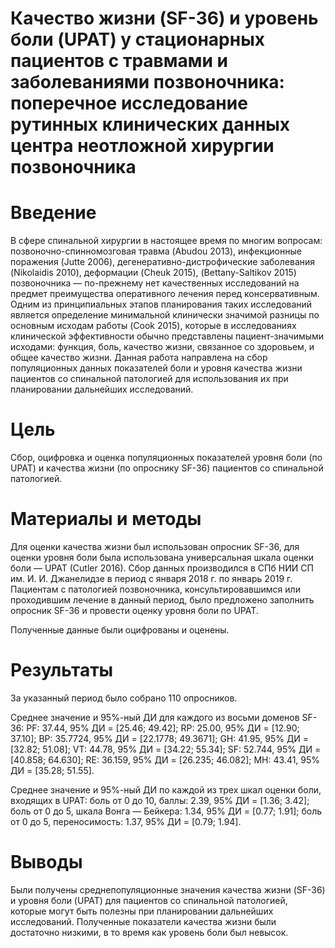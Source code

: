 # Качество жизни (SF-36) и уровень боли (UPAT) у стационарных пациентов с травмами и заболеваниями позвоночника: поперечное исследование рутинных клинических данных центра неотложной хирургии позвоночника

# Введение

В сфере спинальной хирургии в настоящее время по многим вопросам: позвоночно-спинномозговая травма (Abudou 2013), инфекционные поражения (Jutte 2006), дегенеративно-дистрофические заболевания (Nikolaidis 2010), деформации (Cheuk 2015), (Bettany-Saltikov 2015) позвоночника — по-прежнему нет качественных исследований на предмет преимущества оперативного лечения перед консервативным. Одним из принципиальных этапов планирования таких исследований является определение минимальной клинически значимой разницы по основным исходам работы (Cook 2015), которые в исследованиях клинической эффективности обычно представлены пациент-значимыми исходами: функция, боль, качество жизни, связанное со здоровьем, и общее качество жизни. Данная работа направлена на сбор популяционных данных показателей боли и уровня качества жизни пациентов со спинальной патологией для использования их при планировании дальнейших исследований.

# Цель
 
Сбор, оцифровка и оценка популяционных показателей уровня боли (по UPAT) и качества жизни (по опроснику SF-36) пациентов со спинальной патологией.

# Материалы и методы

Для оценки качества жизни был использован опросник SF-36, для оценки уровня боли была использована универсальная шкала оценки боли — UPAT (Cutler 2016). Сбор данных производился в СПб НИИ СП им. И. И. Джанелидзе в период с января 2018 г. по январь 2019 г. Пациентам с патологией позвоночника, консультировавшимся или проходившим лечение в данный период, было предложено заполнить опросник SF-36 и провести оценку уровня боли по UPAT.

Полученные данные были оцифрованы и оценены.

# Результаты

За указанный период было собрано 110 опросников.

Cреднее значение и 95%-ный ДИ для каждого из восьми доменов SF-36: PF: 37.44, 95% ДИ = [25.46; 49.42]; RP: 25.00, 95% ДИ = [12.90; 37.10]; ВР: 35.7724, 95% ДИ = [22.1778; 49.3671]; GH: 41.95, 95% ДИ = [32.82; 51.08]; VT: 44.78, 95% ДИ = [34.22; 55.34]; SF: 52.744, 95% ДИ = [40.858; 64.630]; RE: 36.159, 95% ДИ = [26.235; 46.082]; МН: 43.41, 95% ДИ = [35.28; 51.55].

Среднее значение и 95%-ный ДИ по каждой из трех шкал оценки боли, входящих в UPAT:
боль от 0 до 10, баллы: 2.39, 95% ДИ = [1.36; 3.42]; боль от 0 до 5, шкала Вонга — Бейкера: 1.34, 95% ДИ = [0.77; 1.91]; боль от 0 до 5, переносимость: 1.37, 95% ДИ = [0.79; 1.94].

# Выводы

Были получены среднепопуляционные значения качества жизни (SF-36) и уровня боли (UPAT) для пациентов со спинальной патологией, которые могут быть полезны при планировании дальнейших исследований. Полученные показатели качества жизни были достаточно низкими, в то время как уровень боли был невысок.
